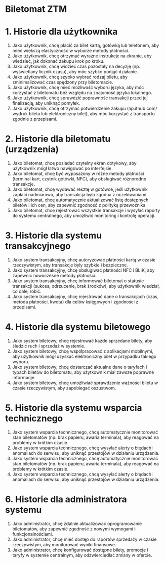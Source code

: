 # Biletomat ZTM
# 1. Historie dla użytkownika
1.	Jako użytkownik, chcę płacić za bilet kartą, gotówką lub telefonem, aby mieć większą elastyczność w wyborze metody płatności.
2.	Jako użytkownik, chcę otrzymać wyraźne instrukcje na ekranie, aby wiedzieć, jak dokonać zakupu krok po kroku.
3.	Jako użytkownik, chcę widzieć czas pozostały na decyzję (np. wyświetlany licznik czasu), aby móc szybko podjąć działanie.
4.	Jako użytkownik, chcę szybko wybrać rodzaj biletu, aby zminimalizować czas spędzony przy biletomacie.
5.	Jako użytkownik, chcę mieć możliwość wyboru języka, aby móc korzystać z biletomatu bez względu na znajomość języka lokalnego.
6.	Jako użytkownik, chcę sprawdzić poprawność transakcji przed jej finalizacją, aby uniknąć pomyłek.
7.  Jako użytkownik, chcę otrzymać potwierdzenie zakupu (np.ithub.com/ wydruk biletu lub elektroniczny bilet), aby móc korzystać z transportu zgodnie z przepisami.
# 2. Historie dla biletomatu (urządzenia)
1.	Jako biletomat, chcę posiadać czytelny ekran dotykowy, aby użytkownik mógł łatwo nawigować po interfejsie.
2.	Jako biletomat, chcę być wyposażony w różne metody płatności (terminal kart, czytnik gotówki, NFC), aby obsługiwać różnorodne transakcje.
3.	Jako biletomat, chcę wydawać resztę w gotówce, jeśli użytkownik zapłaci nadmiarowo, aby transakcja była zgodna z oczekiwaniami.
4.	Jako biletomat, chcę automatycznie aktualizować listę dostępnych biletów i ich cen, aby zapewnić zgodność z polityką przewoźnika.
5.	Jako biletomat, chcę rejestrować wszystkie transakcje i wysyłać raporty do systemu centralnego, aby umożliwić monitoring i kontrolę operacji.
# 3. Historie dla systemu transakcyjnego
1.	Jako system transakcyjny, chcę autoryzować płatności kartą w czasie rzeczywistym, aby transakcje były szybkie i bezpieczne.
2.	Jako system transakcyjny, chcę obsługiwać płatności NFC i BLIK, aby zapewnić nowoczesne metody płatności.
3.	Jako system transakcyjny, chcę informować biletomat o statusie transakcji (sukces, odrzucenie, brak środków), aby użytkownik wiedział, co dalej robić.
4.	Jako system transakcyjny, chcę rejestrować dane o transakcjach (czas, metoda płatności, kwota) dla celów księgowych i zgodności z przepisami.
# 4. Historie dla systemu biletowego
1.	Jako system biletowy, chcę rejestrować każde sprzedane bilety, aby śledzić ruch i sprzedaż w systemie.
2.	Jako system biletowy, chcę współpracować z aplikacjami mobilnymi, aby użytkownik mógł uzyskać elektroniczny bilet w przypadku takiego wyboru.
3.	Jako system biletowy, chcę dostarczać aktualne dane o taryfach i typach biletów do biletomatu, aby użytkownik miał zawsze poprawne informacje.
4.	Jako system biletowy, chcę umożliwiać sprawdzenie ważności biletu w czasie rzeczywistym, aby zapobiegać oszustwom.
# 5. Historie dla systemu wsparcia technicznego
1.	Jako system wsparcia technicznego, chcę automatycznie monitorować stan biletomatów (np. brak papieru, awaria terminala), aby reagować na problemy w krótkim czasie.
2.	Jako system wsparcia technicznego, chcę wysyłać alerty o błędach i anomaliach do serwisu, aby uniknąć przestojów w działaniu urządzenia.
3.	Jako system wsparcia technicznego, chcę automatycznie monitorować stan biletomatów (np. brak papieru, awaria terminala), aby reagować na problemy w krótkim czasie.
4.	Jako system wsparcia technicznego, chcę wysyłać alerty o błędach i anomaliach do serwisu, aby uniknąć przestojów w działaniu urządzenia.
# 6. Historie dla administratora systemu
1.	Jako administrator, chcę zdalnie aktualizować oprogramowanie biletomatów, aby zapewnić zgodność z nowymi wymogami i funkcjonalnościami.
2.	Jako administrator, chcę mieć dostęp do raportów sprzedaży w czasie rzeczywistym, aby monitorować wyniki finansowe.
3.	Jako administrator, chcę konfigurować dostępne bilety, promocje i taryfy w systemie centralnym, aby odzwierciedlać zmiany w ofercie.
